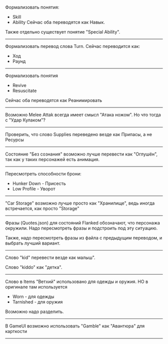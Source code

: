 Формализовать понятия:
- Skill
- Ability
Сейчас оба переводятся как Навык.

Также отдельно существует понятие "Special Ability".

---

Формализовать перевод слова Turn. Сейчас переводится как:
- Ход
- Раунд

---

Формализовать понятия
- Revive
- Resuscitate

Сейчас оба переводятся как Реанимировать

---

Возможно Melee Attak всегда имеет смысл "Атака ножом". Но что тогда с "Удар Кулаком"?

---

Проверить, что слово Supplies переведено везде как Припасы, а не Ресурсы

---

Состояние "Без сознания" возможно лучше перевести как "Оглушён", так как у таких персонажей есть анимация.

---

Пересмотреть способности брони:
- Hunker Down - Присесть
- Low Profile - Уворот

---

"Car Storage" возможно лучше просто как "Хранилище", ведь иногда встречается, как просто "Storage"

---

Фразы (Quotes.json) для состояний Flanked обозначают, что персонажа окружили.
Надо пересмотреть фразы и подстроить под эту ситуацию.

Также, надо пересмотреть фразы из файла с предыдущим переводом, и выбрать лучший вариант.

---

Слово "kid" перевести везде как малыш".

Слово "kiddo" как "детка".

---

Слово в Items "Ветхий" использовано для одежды и оружия. НО в оригинале там используется
- Worn - для одежды
- Tarnished - для оружия

Возможно надо разделить.

---

В GameUI возможно использовать "Gamble" как "Авантюра" для карткости

---
